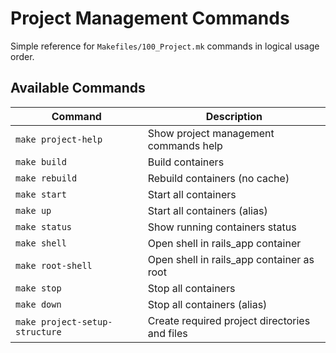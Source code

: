 # Project Management Commands

Simple reference for `Makefiles/100_Project.mk` commands in logical usage order.

## Available Commands

| Command                        | Description                                   |
| ------------------------------ | --------------------------------------------- |
| `make project-help`            | Show project management commands help         |
| `make build`                   | Build containers                              |
| `make rebuild`                 | Rebuild containers (no cache)                 |
| `make start`                   | Start all containers                          |
| `make up`                      | Start all containers (alias)                  |
| `make status`                  | Show running containers status                |
| `make shell`                   | Open shell in rails_app container             |
| `make root-shell`              | Open shell in rails_app container as root     |
| `make stop`                    | Stop all containers                           |
| `make down`                    | Stop all containers (alias)                   |
| `make project-setup-structure` | Create required project directories and files |
